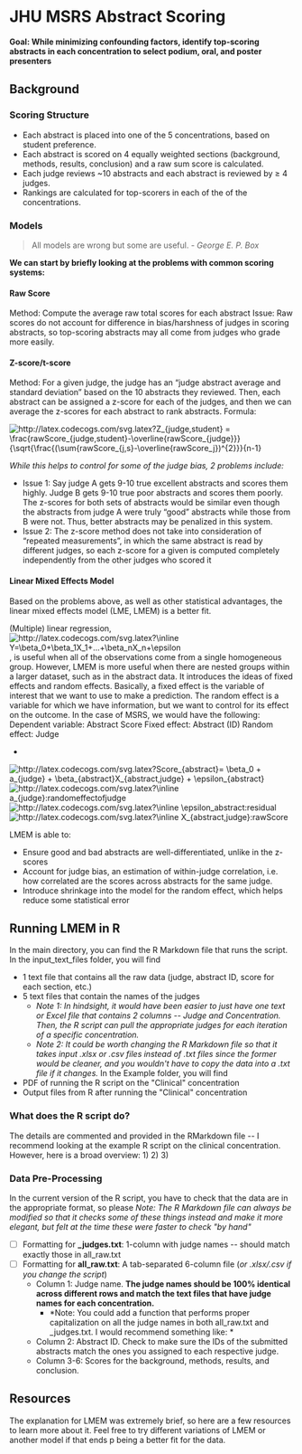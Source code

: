 # JHU MSRS Abstract Scoring

**Goal: While minimizing confounding factors, identify top-scoring abstracts in each concentration to select podium, oral, and poster presenters**

## Background

### Scoring Structure
- Each abstract is placed into one of the 5 concentrations, based on student preference.
-	Each abstract is scored on 4 equally weighted sections (background, methods, results, conclusion) and a raw sum score is calculated.
-	Each judge reviews ~10 abstracts and each abstract is reviewed by ≥ 4 judges.
- Rankings are calculated for top-scorers in each of the of the concentrations.

### Models
> All models are wrong but some are useful. - *George E. P. Box*

**We can start by briefly looking at the problems with common scoring systems:**
#### Raw Score
Method: Compute the average raw total scores for each abstract
Issue: Raw scores do not account for difference in bias/harshness of judges in scoring abstracts, so top-scoring abstracts may all come from judges who grade more easily.

#### Z-score/t-score
Method: For a given judge, the judge has an “judge abstract average and standard deviation” based on the 10 abstracts they reviewed. Then, each abstract can be assigned a z-score for each of the judges, and then we can average the z-scores for each abstract to rank abstracts.
Formula: 

<img src="http://latex.codecogs.com/svg.latex?Z_{judge,student}&space;=&space;\frac{rawScore_{judge,student}-\overline{rawScore_{judge}}}{\sqrt{\frac{(\sum{rawScore_{j,s}-\overline{rawScore_j})^{2}}}{n-1}&space;" title="http://latex.codecogs.com/svg.latex?Z_{judge,student} = \frac{rawScore_{judge,student}-\overline{rawScore_{judge}}}{\sqrt{\frac{(\sum{rawScore_{j,s}-\overline{rawScore_j})^{2}}}{n-1} " />

*While this helps to control for some of the judge bias, 2 problems include:*
- Issue 1: Say judge A gets 9-10 true excellent abstracts and scores them highly. Judge B gets 9-10 true poor abstracts and scores them poorly. The z-scores for both sets of abstracts would be similar even though the abstracts from judge A were truly “good” abstracts while those from B were not. Thus, better abstracts may be penalized in this system.
- Issue 2: The z-score method does not take into consideration of “repeated measurements”, in which the same abstract is read by different judges, so each z-score for a given is computed completely independently from the other judges who scored it

#### Linear Mixed Effects Model
Based on the problems above, as well as other statistical advantages, the linear mixed effects model (LME, LMEM) is a better fit.

(Multiple) linear regression, <img src="http://latex.codecogs.com/svg.latex?\inline&space;Y=\beta_0&plus;\beta_1X_1&plus;...&plus;\beta_nX_n&plus;\epsilon" title="http://latex.codecogs.com/svg.latex?\inline Y=\beta_0+\beta_1X_1+...+\beta_nX_n+\epsilon" />, is useful when all of the observations come from a single homogeneous group.
However, LMEM is more useful when there are nested groups within a larger dataset, such as in the abstract data. It introduces the ideas of fixed effects and random effects. Basically, a fixed effect is the variable of interest that we want to use to make a prediction. The random effect is a variable for which we have information, but we want to control for its effect on the outcome. In the case of MSRS, we would have the following:
Dependent variable: Abstract Score
Fixed effect: Abstract (ID)
Random effect: Judge

*
<img src="http://latex.codecogs.com/svg.latex?Score_{abstract}=&space;\beta_0&space;&plus;&space;a_{judge}&space;&plus;&space;\beta_{abstract}X_{abstract,judge}&space;&plus;&space;\epsilon_{abstract}&space;" title="http://latex.codecogs.com/svg.latex?Score_{abstract}= \beta_0 + a_{judge} + \beta_{abstract}X_{abstract,judge} + \epsilon_{abstract} " />
<img src="http://latex.codecogs.com/svg.latex?\inline&space;a_{judge}:randomeffectofjudge" title="http://latex.codecogs.com/svg.latex?\inline a_{judge}:randomeffectofjudge" />
<img src="http://latex.codecogs.com/svg.latex?\inline&space;\epsilon_abstract:residual" title="http://latex.codecogs.com/svg.latex?\inline \epsilon_abstract:residual" />
<img src="http://latex.codecogs.com/svg.latex?\inline&space;X_{abstract,judge}:rawScore" title="http://latex.codecogs.com/svg.latex?\inline X_{abstract,judge}:rawScore" />

LMEM is able to:
- Ensure good and bad abstracts are well-differentiated, unlike in the z-scores 
- Account for judge bias, an estimation of within-judge correlation, i.e. how correlated are the scores across abstracts for the same judge.
- Introduce shrinkage into the model for the random effect, which helps reduce some statistical error

## Running LMEM in R
In the main directory, you can find the R Markdown file that runs the script.
In the input_text_files folder, you will find
- 1 text file that contains all the raw data (judge, abstract ID, score for each section, etc.)
- 5 text files that contain the names of the judges
  - *Note 1: In hindsight, it would have been easier to just have one text or Excel file that contains 2 columns -- Judge and Concentration. Then, the R script can pull the appropriate judges for each iteration of a specific concentration.*
  - *Note 2: It could be worth changing the R Markdown file so that it takes input .xlsx or .csv files instead of .txt files since the former would be cleaner, and you wouldn't have to copy the data into a .txt file if it changes.*
In the Example folder, you will find
- PDF of running the R script on the "Clinical" concentration
- Output files from R after running the "Clinical" concentration

### What does the R script do?
The details are commented and provided in the RMarkdown file -- I recommend looking at the example R script on the clinical concentration.
However, here is a broad overview:
1) 
2) 
3) 

### Data Pre-Processing
In the current version of the R script, you have to check that the data are in the appropriate format, so please
*Note: The R Markdown file can always be modified so that it checks some of these things instead and make it more elegant, but felt at the time these were faster to check "by hand"*
- [ ] Formatting for **<concentration>_judges.txt**: 1-column with judge names -- should match exactly those in all_raw.txt
- [ ] Formatting for **all_raw.txt**: A tab-separated 6-column file (*or .xlsx/.csv if you change the script*)
  - Column 1: Judge name. **The judge names should be 100% identical across different rows and match the text files that have judge names for each concentration.**
    - *Note: You could add a function that performs proper capitalization on all the judge names in both all_raw.txt and <concentration>_judges.txt. I would recommend something like: *
  - Column 2: Abstract ID. Check to make sure the IDs of the submitted abstracts match the ones you assigned to each respective judge. 
  - Column 3-6: Scores for the background, methods, results, and conclusion.
 


## Resources
The explanation for LMEM was extremely brief, so here are a few resources to learn more about it. Feel free to try different variations of LMEM or another model if that ends p being a better fit for the data.
